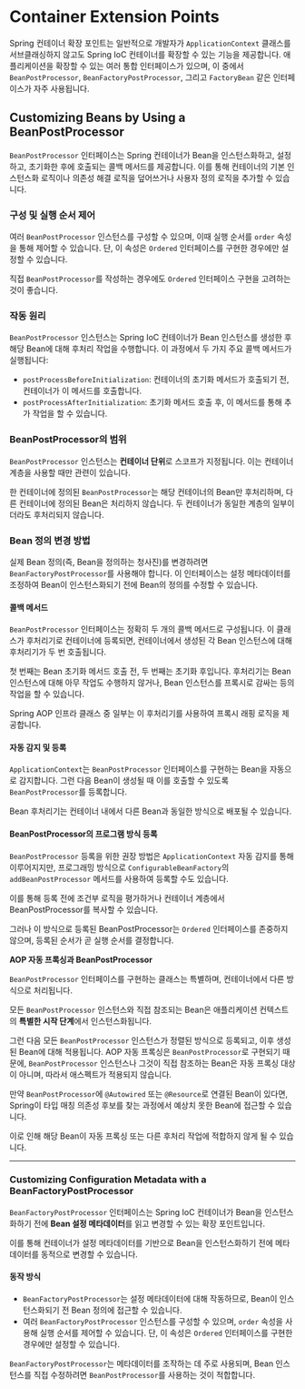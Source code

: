 # Container Extension Points

Spring 컨테이너 확장 포인트는 일반적으로 개발자가 `ApplicationContext` 클래스를 서브클래싱하지 않고도 Spring IoC 컨테이너를 확장할 수 있는 기능을 제공합니다. 애플리케이션을 확장할 수 있는 여러 통합 인터페이스가 있으며, 이 중에서 `BeanPostProcessor`, `BeanFactoryPostProcessor`, 그리고 `FactoryBean` 같은 인터페이스가 자주 사용됩니다.&#x20;

## **Customizing Beans by Using a BeanPostProcessor**

`BeanPostProcessor` 인터페이스는 Spring 컨테이너가 Bean을 인스턴스화하고, 설정하고, 초기화한 후에 호출되는 콜백 메서드를 제공합니다. 이를 통해 컨테이너의 기본 인스턴스화 로직이나 의존성 해결 로직을 덮어쓰거나 사용자 정의 로직을 추가할 수 있습니다.&#x20;

### **구성 및 실행 순서 제어**

여러 `BeanPostProcessor` 인스턴스를 구성할 수 있으며, 이때 실행 순서를 `order` 속성을 통해 제어할 수 있습니다. 단, 이 속성은 `Ordered` 인터페이스를 구현한 경우에만 설정할 수 있습니다.&#x20;

직접 `BeanPostProcessor`를 작성하는 경우에도 `Ordered` 인터페이스 구현을 고려하는 것이 좋습니다.&#x20;

### **작동 원리**

`BeanPostProcessor` 인스턴스는 Spring IoC 컨테이너가 Bean 인스턴스를 생성한 후 해당 Bean에 대해 후처리 작업을 수행합니다. 이 과정에서 두 가지 주요 콜백 메서드가 실행됩니다:

* `postProcessBeforeInitialization`: 컨테이너의 초기화 메서드가 호출되기 전, 컨테이너가 이 메서드를 호출합니다.
* `postProcessAfterInitialization`: 초기화 메서드 호출 후, 이 메서드를 통해 추가 작업을 할 수 있습니다.

### **BeanPostProcessor의 범위**

`BeanPostProcessor` 인스턴스는 **컨테이너 단위**로 스코프가 지정됩니다. 이는 컨테이너 계층을 사용할 때만 관련이 있습니다.&#x20;

한 컨테이너에 정의된 `BeanPostProcessor`는 해당 컨테이너의 Bean만 후처리하며, 다른 컨테이너에 정의된 Bean은 처리하지 않습니다. 두 컨테이너가 동일한 계층의 일부이더라도 후처리되지 않습니다.

### **Bean 정의 변경 방법**

실제 Bean 정의(즉, Bean을 정의하는 청사진)를 변경하려면 `BeanFactoryPostProcessor`를 사용해야 합니다. 이 인터페이스는 설정 메타데이터를 조정하여 Bean이 인스턴스화되기 전에 Bean의 정의를 수정할 수 있습니다.&#x20;

#### **콜백 메서드**

`BeanPostProcessor` 인터페이스는 정확히 두 개의 콜백 메서드로 구성됩니다. 이 클래스가 후처리기로 컨테이너에 등록되면, 컨테이너에서 생성된 각 Bean 인스턴스에 대해 후처리기가 두 번 호출됩니다.&#x20;

첫 번째는 Bean 초기화 메서드 호출 전, 두 번째는 초기화 후입니다. 후처리기는 Bean 인스턴스에 대해 아무 작업도 수행하지 않거나, Bean 인스턴스를 프록시로 감싸는 등의 작업을 할 수 있습니다.&#x20;

Spring AOP 인프라 클래스 중 일부는 이 후처리기를 사용하여 프록시 래핑 로직을 제공합니다.

#### **자동 감지 및 등록**

`ApplicationContext`는 `BeanPostProcessor` 인터페이스를 구현하는 Bean을 자동으로 감지합니다. 그런 다음 Bean이 생성될 때 이를 호출할 수 있도록 `BeanPostProcessor`를 등록합니다.&#x20;

Bean 후처리기는 컨테이너 내에서 다른 Bean과 동일한 방식으로 배포될 수 있습니다.

#### **BeanPostProcessor의 프로그램 방식 등록**

`BeanPostProcessor` 등록을 위한 권장 방법은 `ApplicationContext` 자동 감지를 통해 이루어지지만, 프로그래밍 방식으로 `ConfigurableBeanFactory`의 `addBeanPostProcessor` 메서드를 사용하여 등록할 수도 있습니다.&#x20;

이를 통해 등록 전에 조건부 로직을 평가하거나 컨테이너 계층에서 BeanPostProcessor를 복사할 수 있습니다.&#x20;

그러나 이 방식으로 등록된 BeanPostProcessor는 `Ordered` 인터페이스를 존중하지 않으며, 등록된 순서가 곧 실행 순서를 결정합니다.

**AOP 자동 프록싱과 BeanPostProcessor**

`BeanPostProcessor` 인터페이스를 구현하는 클래스는 특별하며, 컨테이너에서 다른 방식으로 처리됩니다.&#x20;

모든 `BeanPostProcessor` 인스턴스와 직접 참조되는 Bean은 애플리케이션 컨텍스트의 **특별한 시작 단계**에서 인스턴스화됩니다.&#x20;

그런 다음 모든 `BeanPostProcessor` 인스턴스가 정렬된 방식으로 등록되고, 이후 생성된 Bean에 대해 적용됩니다. AOP 자동 프록싱은 `BeanPostProcessor`로 구현되기 때문에, `BeanPostProcessor` 인스턴스나 그것이 직접 참조하는 Bean은 자동 프록싱 대상이 아니며, 따라서 애스펙트가 적용되지 않습니다.

만약 `BeanPostProcessor`에 `@Autowired` 또는 `@Resource`로 연결된 Bean이 있다면, Spring이 타입 매칭 의존성 후보를 찾는 과정에서 예상치 못한 Bean에 접근할 수 있습니다.&#x20;

이로 인해 해당 Bean이 자동 프록싱 또는 다른 후처리 작업에 적합하지 않게 될 수 있습니다.&#x20;

***

### **Customizing Configuration Metadata with a BeanFactoryPostProcessor**

`BeanFactoryPostProcessor` 인터페이스는 Spring IoC 컨테이너가 Bean을 인스턴스화하기 전에 **Bean 설정 메타데이터**를 읽고 변경할 수 있는 확장 포인트입니다.&#x20;

이를 통해 컨테이너가 설정 메타데이터를 기반으로 Bean을 인스턴스화하기 전에 메타데이터를 동적으로 변경할 수 있습니다.

#### **동작 방식**

* `BeanFactoryPostProcessor`는 설정 메타데이터에 대해 작동하므로, Bean이 인스턴스화되기 전 Bean 정의에 접근할 수 있습니다.
* 여러 `BeanFactoryPostProcessor` 인스턴스를 구성할 수 있으며, `order` 속성을 사용해 실행 순서를 제어할 수 있습니다. 단, 이 속성은 `Ordered` 인터페이스를 구현한 경우에만 설정할 수 있습니다.

`BeanFactoryPostProcessor`는 메타데이터를 조작하는 데 주로 사용되며, Bean 인스턴스를 직접 수정하려면 `BeanPostProcessor`를 사용하는 것이 적합합니다.
